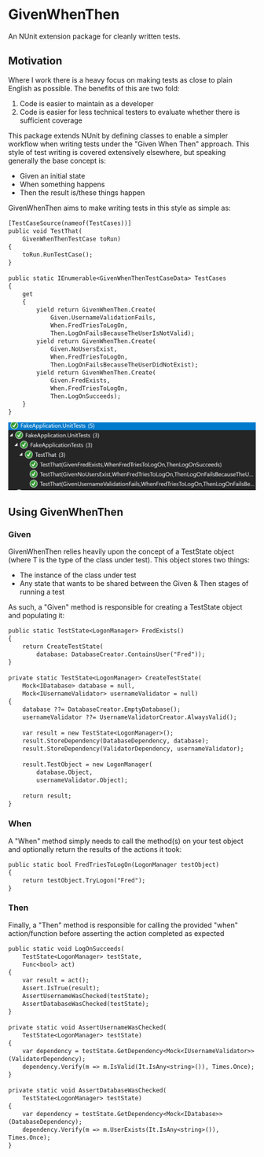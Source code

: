 # GivenWhenThen
An NUnit extension package for cleanly written tests.

## Motivation

Where I work there is a heavy focus on making tests as close to plain English as possible. The benefits of this are two fold:
1) Code is easier to maintain as a developer
2) Code is easier for less technical testers to evaluate whether there is sufficient coverage

This package extends NUnit by defining classes to enable a simpler workflow when writing tests under the "Given When Then" approach. This style of test writing is covered extensively elsewhere, but speaking generally the base concept is:
- Given an initial state
- When something happens
- Then the result is/these things happen

GivenWhenThen aims to make writing tests in this style as simple as:

```
[TestCaseSource(nameof(TestCases))]
public void TestThat(
    GivenWhenThenTestCase toRun)
{
    toRun.RunTestCase();
}

public static IEnumerable<GivenWhenThenTestCaseData> TestCases
{
    get
    {
        yield return GivenWhenThen.Create(
            Given.UsernameValidationFails,
            When.FredTriesToLogOn,
            Then.LogOnFailsBecauseTheUserIsNotValid);
        yield return GivenWhenThen.Create(
            Given.NoUsersExist,
            When.FredTriesToLogOn,
            Then.LogOnFailsBecauseTheUserDidNotExist);
        yield return GivenWhenThen.Create(
            Given.FredExists,
            When.FredTriesToLogOn,
            Then.LogOnSucceeds);
    }
}
```

![Runner Example](docs/runnerExample.png)

## Using GivenWhenThen

### Given

GivenWhenThen relies heavily upon the concept of a TestState<T> object (where T is the type of the class under test). This object stores two things:
- The instance of the class under test
- Any state that wants to be shared between the Given & Then stages of running a test

As such, a "Given" method is responsible for creating a TestState object and populating it:

```
public static TestState<LogonManager> FredExists()
{
    return CreateTestState(
        database: DatabaseCreator.ContainsUser("Fred"));
}

private static TestState<LogonManager> CreateTestState(
    Mock<IDatabase> database = null,
    Mock<IUsernameValidator> usernameValidator = null)
{
    database ??= DatabaseCreator.EmptyDatabase();
    usernameValidator ??= UsernameValidatorCreator.AlwaysValid();

    var result = new TestState<LogonManager>();
    result.StoreDependency(DatabaseDependency, database);
    result.StoreDependency(ValidatorDependency, usernameValidator);

    result.TestObject = new LogonManager(
        database.Object,
        usernameValidator.Object);

    return result;
}
```

### When

A "When" method simply needs to call the method(s) on your test object and optionally return the results of the actions it took:

```
public static bool FredTriesToLogOn(LogonManager testObject)
{
    return testObject.TryLogon("Fred");
}
```

### Then

Finally, a "Then" method is responsible for calling the provided "when" action/function before asserting the action completed as expected

```
public static void LogOnSucceeds(
    TestState<LogonManager> testState,
    Func<bool> act)
{
    var result = act();
    Assert.IsTrue(result);
    AssertUsernameWasChecked(testState);
    AssertDatabaseWasChecked(testState);
}

private static void AssertUsernameWasChecked(
    TestState<LogonManager> testState)
{
    var dependency = testState.GetDependency<Mock<IUsernameValidator>>(ValidatorDependency);
    dependency.Verify(m => m.IsValid(It.IsAny<string>()), Times.Once);
}

private static void AssertDatabaseWasChecked(
    TestState<LogonManager> testState)
{
    var dependency = testState.GetDependency<Mock<IDatabase>>(DatabaseDependency);
    dependency.Verify(m => m.UserExists(It.IsAny<string>()), Times.Once);
}
```